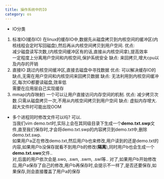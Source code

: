 ```yaml
---
title: 操作系统中的IO
category: os
---
```


- IO分类
1. 标准IO(缓存IO)
在linux的缓存IO中,数据先从磁盘拷贝到内核空间的缓冲区(内核线程会定时写回磁盘),然后再从内核空间拷贝到用户空间.
优点:  
减少磁盘读写次数,(内核空间缓冲区有的话,直接从内核空间拿),提高效率  
一定程度上分离用户空间和内核空间,保护系统安全
缺点: 
来回拷贝,增大cpu以及内存的开销
2. 直接IO
跳过内核空间缓冲区,直接去磁盘中寻找数据
优点: 
可以解决缓存IO的缺点,无需在用户空间和内核空间来回拷贝数据
缺点:
无法利用到内核空间缓冲区,每次IO都要读磁盘,效率低  
需要在应用层自己实现缓存
3. mmap(内存映射)
一个可以让用户直接访问内存空间的机制.
优点:
减少拷贝次数.只需从磁盘拷贝一次,不用从内核空间拷贝到用户空间
缺点: 
虚拟内存增大. 超大文件时可能出现OOM

- 多个进程同时修改文件可以吗?
可以.  
当我们vim demo.txt时,实际上会在其同级目录下生成一个**demo.txt.swp**文件,直至我们保存时,才会将demo.txt.swp的内容拷贝到demo.txt中,删除demo.txt.swp.  
如果用户a正在修改demo.txt,然后用户b也来修改,用户读到的还是demo.txt的内容,如果用户b没保存就看不到用户b的修改(**隔离**),同时用户b也会生成一个**demo.txt.swo**文件..  
对,后面的用户依次会是.swo, .swn, .swm, .swl等..
对了,如果用户b开始修改后,用户a保存了自己的修改,用户b再保存时,会提示不一样了,是否还要保存,如果保存,则会直接覆盖了用户a的保存
